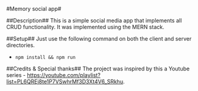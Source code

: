 #Memory social app#

##Description##
This is a simple social media app that implements all CRUD functionality. It was implemented using the MERN stack.

##Setup##
Just use the following command on both the client and server directories.
- `npm install && npm run`

##Credits & Special thanks##
The project was inspired by this a Youtube series - https://youtube.com/playlist?list=PL6QREj8te1P7VSwhrMf3D3Xt4V6_SRkhu.